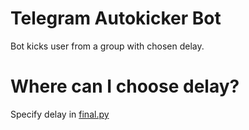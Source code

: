 # Telegram Autokicker Bot
Bot kicks user from a group with chosen delay.
# Where can I choose delay?
Specify delay in [final.py](https://github.com/myown-del/telegram_autokicker_bot/blob/main/main.py)
